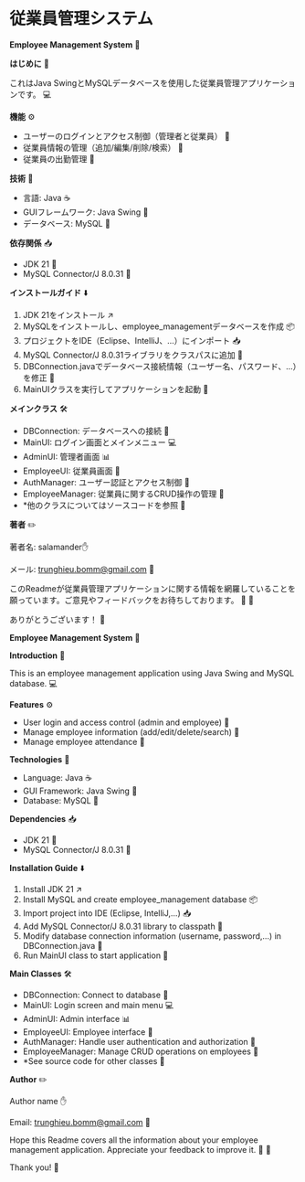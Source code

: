 # 従業員管理システム

**Employee Management System** :briefcase:

**はじめに** :rocket:

これはJava SwingとMySQLデータベースを使用した従業員管理アプリケーションです。 :computer:

**機能** :gear:

- ユーザーのログインとアクセス制御（管理者と従業員） :key:
- 従業員情報の管理（追加/編集/削除/検索） :bust_in_silhouette:
- 従業員の出勤管理 :calendar:

**技術** :wrench:

- 言語: Java :coffee:
- GUIフレームワーク: Java Swing :art:
- データベース: MySQL :floppy_disk:

**依存関係** :inbox_tray:

- JDK 21 :hammer:
- MySQL Connector/J 8.0.31 :electric_plug:

**インストールガイド** :arrow_down:

1. JDK 21をインストール :arrow_upper_right:
2. MySQLをインストールし、employee_managementデータベースを作成 :package:
3. プロジェクトをIDE（Eclipse、IntelliJ、...）にインポート :inbox_tray:
4. MySQL Connector/J 8.0.31ライブラリをクラスパスに追加 :file_folder:
5. DBConnection.javaでデータベース接続情報（ユーザー名、パスワード、...）を修正 :pencil:
6. MainUIクラスを実行してアプリケーションを起動 :rocket:

**メインクラス** :hammer_and_wrench:

- DBConnection: データベースへの接続 :file_folder:
- MainUI: ログイン画面とメインメニュー :computer:
- AdminUI: 管理者画面 :bar_chart:
- EmployeeUI: 従業員画面 :briefcase:
- AuthManager: ユーザー認証とアクセス制御 :cop:
- EmployeeManager: 従業員に関するCRUD操作の管理 :busts_in_silhouette:
- *他のクラスについてはソースコードを参照 :file_folder:

**著者** :pencil2:

著者名: salamander:raised_hand:

メール: trunghieu.bomm@gmail.com :email:

このReadmeが従業員管理アプリケーションに関する情報を網羅していることを願っています。ご意見やフィードバックをお待ちしております。 :pray: :tada:

ありがとうございます！ :rocket:


**Employee Management System** :briefcase:

**Introduction** :rocket:

This is an employee management application using Java Swing and MySQL database. :computer:

**Features** :gear:

- User login and access control (admin and employee) :key:
- Manage employee information (add/edit/delete/search) :bust_in_silhouette:
- Manage employee attendance :calendar:

**Technologies** :wrench:

- Language: Java :coffee:
- GUI Framework: Java Swing :art:
- Database: MySQL :floppy_disk:

**Dependencies** :inbox_tray:

- JDK 21 :hammer:
- MySQL Connector/J 8.0.31 :electric_plug:

**Installation Guide** :arrow_down:

1. Install JDK 21 :arrow_upper_right:
2. Install MySQL and create employee_management database :package:
3. Import project into IDE (Eclipse, IntelliJ,...) :inbox_tray:
4. Add MySQL Connector/J 8.0.31 library to classpath :file_folder:
5. Modify database connection information (username, password,...) in DBConnection.java :pencil:
6. Run MainUI class to start application :rocket:

**Main Classes** :hammer_and_wrench:

- DBConnection: Connect to database :file_folder:
- MainUI: Login screen and main menu :computer:
- AdminUI: Admin interface :bar_chart:
- EmployeeUI: Employee interface :briefcase:
- AuthManager: Handle user authentication and authorization :cop:
- EmployeeManager: Manage CRUD operations on employees :busts_in_silhouette:
- *See source code for other classes :file_folder:

**Author** :pencil2:

Author name :raised_hand:

Email: trunghieu.bomm@gmail.com :email:

Hope this Readme covers all the information about your employee management application. Appreciate your feedback to improve it. :pray: :tada:

Thank you! :rocket:
